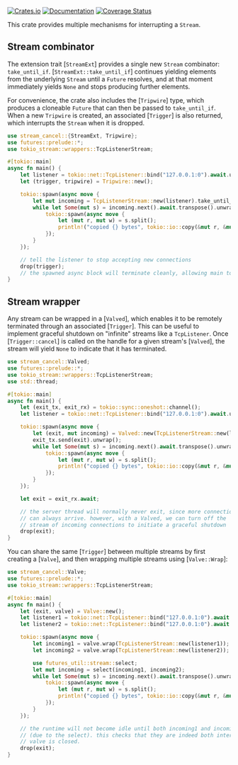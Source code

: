[![Crates.io](https://img.shields.io/crates/v/stream-cancel.svg)](https://crates.io/crates/stream-cancel)
[![Documentation](https://docs.rs/stream-cancel/badge.svg)](https://docs.rs/stream-cancel/)
[![Coverage Status](https://codecov.io/gh/jonhoo/stream-cancel/branch/main/graph/badge.svg)](https://codecov.io/gh/jonhoo/stream-cancel)

This crate provides multiple mechanisms for interrupting a `Stream`.

## Stream combinator

The extension trait [`StreamExt`] provides a single new `Stream` combinator: `take_until_if`.
[`StreamExt::take_until_if`] continues yielding elements from the underlying `Stream` until a
`Future` resolves, and at that moment immediately yields `None` and stops producing further
elements.

For convenience, the crate also includes the [`Tripwire`] type, which produces a cloneable
`Future` that can then be passed to `take_until_if`. When a new `Tripwire` is created, an
associated [`Trigger`] is also returned, which interrupts the `Stream` when it is dropped.


```rust
use stream_cancel::{StreamExt, Tripwire};
use futures::prelude::*;
use tokio_stream::wrappers::TcpListenerStream;

#[tokio::main]
async fn main() {
    let listener = tokio::net::TcpListener::bind("127.0.0.1:0").await.unwrap();
    let (trigger, tripwire) = Tripwire::new();

    tokio::spawn(async move {
        let mut incoming = TcpListenerStream::new(listener).take_until_if(tripwire);
        while let Some(mut s) = incoming.next().await.transpose().unwrap() {
            tokio::spawn(async move {
                let (mut r, mut w) = s.split();
                println!("copied {} bytes", tokio::io::copy(&mut r, &mut w).await.unwrap());
            });
        }
    });

    // tell the listener to stop accepting new connections
    drop(trigger);
    // the spawned async block will terminate cleanly, allowing main to return
}
```

## Stream wrapper

Any stream can be wrapped in a [`Valved`], which enables it to be remotely terminated through
an associated [`Trigger`]. This can be useful to implement graceful shutdown on "infinite"
streams like a `TcpListener`. Once [`Trigger::cancel`] is called on the handle for a given
stream's [`Valved`], the stream will yield `None` to indicate that it has terminated.

```rust
use stream_cancel::Valved;
use futures::prelude::*;
use tokio_stream::wrappers::TcpListenerStream;
use std::thread;

#[tokio::main]
async fn main() {
    let (exit_tx, exit_rx) = tokio::sync::oneshot::channel();
    let listener = tokio::net::TcpListener::bind("127.0.0.1:0").await.unwrap();

    tokio::spawn(async move {
        let (exit, mut incoming) = Valved::new(TcpListenerStream::new(listener));
        exit_tx.send(exit).unwrap();
        while let Some(mut s) = incoming.next().await.transpose().unwrap() {
            tokio::spawn(async move {
                let (mut r, mut w) = s.split();
                println!("copied {} bytes", tokio::io::copy(&mut r, &mut w).await.unwrap());
            });
        }
    });

    let exit = exit_rx.await;

    // the server thread will normally never exit, since more connections
    // can always arrive. however, with a Valved, we can turn off the
    // stream of incoming connections to initiate a graceful shutdown
    drop(exit);
}
```

You can share the same [`Trigger`] between multiple streams by first creating a [`Valve`],
and then wrapping multiple streams using [`Valve::Wrap`]:

```rust
use stream_cancel::Valve;
use futures::prelude::*;
use tokio_stream::wrappers::TcpListenerStream;

#[tokio::main]
async fn main() {
    let (exit, valve) = Valve::new();
    let listener1 = tokio::net::TcpListener::bind("127.0.0.1:0").await.unwrap();
    let listener2 = tokio::net::TcpListener::bind("127.0.0.1:0").await.unwrap();

    tokio::spawn(async move {
        let incoming1 = valve.wrap(TcpListenerStream::new(listener1));
        let incoming2 = valve.wrap(TcpListenerStream::new(listener2));

        use futures_util::stream::select;
        let mut incoming = select(incoming1, incoming2);
        while let Some(mut s) = incoming.next().await.transpose().unwrap() {
            tokio::spawn(async move {
                let (mut r, mut w) = s.split();
                println!("copied {} bytes", tokio::io::copy(&mut r, &mut w).await.unwrap());
            });
        }
    });

    // the runtime will not become idle until both incoming1 and incoming2 have stopped
    // (due to the select). this checks that they are indeed both interrupted when the
    // valve is closed.
    drop(exit);
}
```
